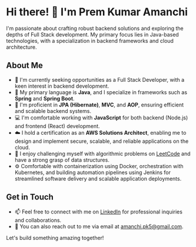 # Hi there! 👋 I'm Prem Kumar Amanchi

I'm passionate about crafting robust backend solutions and exploring the depths of Full Stack development. My primary focus lies in Java-based technologies, with a specialization in backend frameworks and cloud architecture. 

## About Me

- 🔭 I'm currently seeking opportunities as a Full Stack Developer, with a keen interest in backend development.
- 🌱 My primary language is **Java**, and I specialize in frameworks such as **Spring** and **Spring Boot**.
- 💼 I'm proficient in **JPA (Hibernate)**, **MVC**, and **AOP**, ensuring efficient and scalable backend systems.
- 💻 I'm comfortable working with **JavaScript** for both backend (Node.js) and frontend (React) development.
- ☁️ I hold a certification as an **AWS Solutions Architect**, enabling me to design and implement secure, scalable, and reliable applications on the cloud.
- 🧠 I enjoy challenging myself with algorithmic problems on [LeetCode](https://leetcode.com/amanchipk) and have a strong grasp of data structures.
- ⚙️ Comfortable with containerization using Docker, orchestration with Kubernetes, and building automation pipelines using Jenkins for streamlined software delivery and scalable application deployments.

## Get in Touch

- 📫 Feel free to connect with me on [LinkedIn](https://www.linkedin.com/in/premkumaramanchi/) for professional inquiries and collaborations.
- 📧 You can also reach out to me via email at [amanchi.pk5@gmail.com](mailto:amanchi.pk5@gmail.com).

Let's build something amazing together!
